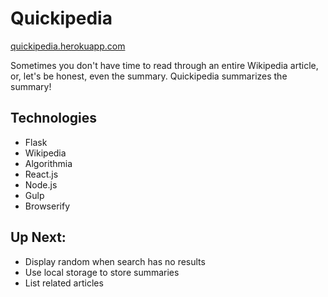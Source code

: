 # Quickipedia

[quickipedia.herokuapp.com](quickipedia.herokuapp.com)

Sometimes you don't have time to read through an entire Wikipedia article, or, let's be honest, even the summary. Quickipedia summarizes the summary!

## Technologies

- Flask
- Wikipedia
- Algorithmia
- React.js
- Node.js
- Gulp
- Browserify

## Up Next:

- Display random when search has no results
- Use local storage to store summaries
- List related articles

